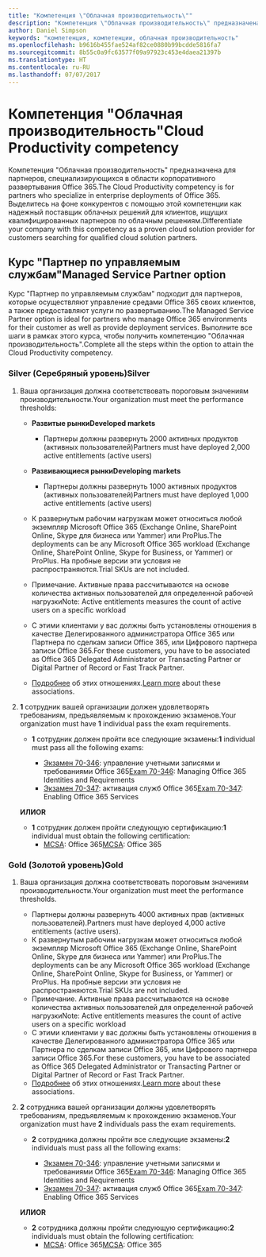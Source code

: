 ```yaml
---
title: "Компетенция \"Облачная производительность\""
description: "Компетенция \"Облачная производительность\" предназначена для партнеров, специализирующихся в области корпоративного развертывания Office 365. Выделитесь на фоне конкурентов с помощью этой компетенции как надежный поставщик облачных решений для клиентов, ищущих квалифицированных партнеров по облачным решениям."
author: Daniel Simpson
keywords: "компетенция, компетенции, облачная производительность"
ms.openlocfilehash: b9616b455fae524af82ce0880b99bcdde5816fa7
ms.sourcegitcommit: 8b55c0a9fc63577f09a97923c453e4daea21397b
ms.translationtype: HT
ms.contentlocale: ru-RU
ms.lasthandoff: 07/07/2017
---
```

# <a name="cloud-productivity-competency"></a><span data-ttu-id="07d2e-105">Компетенция "Облачная производительность"</span><span class="sxs-lookup"><span data-stu-id="07d2e-105">Cloud Productivity competency</span></span>

<span data-ttu-id="07d2e-106">Компетенция "Облачная производительность" предназначена для партнеров, специализирующихся в области корпоративного развертывания Office 365.</span><span class="sxs-lookup"><span data-stu-id="07d2e-106">The Cloud Productivity competency is for partners who specialize in enterprise deployments of Office 365.</span></span> <span data-ttu-id="07d2e-107">Выделитесь на фоне конкурентов с помощью этой компетенции как надежный поставщик облачных решений для клиентов, ищущих квалифицированных партнеров по облачным решениям.</span><span class="sxs-lookup"><span data-stu-id="07d2e-107">Differentiate your company with this competency as a proven cloud solution provider for customers searching for qualified cloud solution partners.</span></span>

## <a name="managed-service-partner-option"></a><span data-ttu-id="07d2e-108">Курс "Партнер по управляемым службам"</span><span class="sxs-lookup"><span data-stu-id="07d2e-108">Managed Service Partner option</span></span>
<span data-ttu-id="07d2e-109">Курс "Партнер по управляемым службам" подходит для партнеров, которые осуществляют управление средами Office 365 своих клиентов, а также предоставляют услуги по развертыванию.</span><span class="sxs-lookup"><span data-stu-id="07d2e-109">The Managed Service Partner option is ideal for partners who manage Office 365 environments for their customer as well as provide deployment services.</span></span> <span data-ttu-id="07d2e-110">Выполните все шаги в рамках этого курса, чтобы получить компетенцию "Облачная производительность".</span><span class="sxs-lookup"><span data-stu-id="07d2e-110">Complete all the steps within the option to attain the Cloud Productivity competency.</span></span>
### <a name="silver"></a><span data-ttu-id="07d2e-111">Silver (Серебряный уровень)</span><span class="sxs-lookup"><span data-stu-id="07d2e-111">Silver</span></span>
1.  <span data-ttu-id="07d2e-112">Ваша организация должна соответствовать пороговым значениям производительности.</span><span class="sxs-lookup"><span data-stu-id="07d2e-112">Your organization must meet the performance thresholds:</span></span>
    - **<span data-ttu-id="07d2e-113">Развитые рынки</span><span class="sxs-lookup"><span data-stu-id="07d2e-113">Developed markets</span></span>** 
        - <span data-ttu-id="07d2e-114">Партнеры должны развернуть 2000 активных продуктов (активных пользователей)</span><span class="sxs-lookup"><span data-stu-id="07d2e-114">Partners must have deployed 2,000 active entitlements (active users)</span></span>
    - **<span data-ttu-id="07d2e-115">Развивающиеся рынки</span><span class="sxs-lookup"><span data-stu-id="07d2e-115">Developing markets</span></span>**
        -  <span data-ttu-id="07d2e-116">Партнеры должны развернуть 1000 активных продуктов (активных пользователей)</span><span class="sxs-lookup"><span data-stu-id="07d2e-116">Partners must have deployed 1,000 active entitlements (active users)</span></span>
    
    - <span data-ttu-id="07d2e-117">К развернутым рабочим нагрузкам может относиться любой экземпляр Microsoft Office 365 (Exchange Online, SharePoint Online, Skype для бизнеса или Yammer) или ProPlus.</span><span class="sxs-lookup"><span data-stu-id="07d2e-117">The deployments can be any Microsoft Office 365 workload (Exchange Online, SharePoint Online, Skype for Business, or Yammer) or ProPlus.</span></span> <span data-ttu-id="07d2e-118">На пробные версии эти условия не распространяются.</span><span class="sxs-lookup"><span data-stu-id="07d2e-118">Trial SKUs are not included.</span></span>     
    - <span data-ttu-id="07d2e-119">Примечание. Активные права рассчитываются на основе количества активных пользователей для определенной рабочей нагрузки</span><span class="sxs-lookup"><span data-stu-id="07d2e-119">Note: Active entitlements measures the count of active users on a specific workload</span></span> 
    - <span data-ttu-id="07d2e-120">С этими клиентами у вас должны быть установлены отношения в качестве Делегированного администратора Office 365 или Партнера по сделкам записи Office 365, или Цифрового партнера записи Office 365.</span><span class="sxs-lookup"><span data-stu-id="07d2e-120">For these customers, you have to be associated as Office 365 Delegated Administrator or Transacting Partner or Digital Partner of Record or Fast Track Partner.</span></span>
    - <span data-ttu-id="07d2e-121">[Подробнее](https://partner.microsoft.com/en-us/membership/digital-partner-of-record) об этих отношениях.</span><span class="sxs-lookup"><span data-stu-id="07d2e-121">[Learn more](https://partner.microsoft.com/en-us/membership/digital-partner-of-record) about these associations.</span></span>

2. <span data-ttu-id="07d2e-122">**1** сотрудник вашей организации должен удовлетворять требованиям, предъявляемым к прохождению экзаменов.</span><span class="sxs-lookup"><span data-stu-id="07d2e-122">Your organization must have **1** individual pass the exam requirements.</span></span>

    - <span data-ttu-id="07d2e-123">**1** сотрудник должен пройти все следующие экзамены:</span><span class="sxs-lookup"><span data-stu-id="07d2e-123">**1** individual must pass all the following exams:</span></span>

        - <span data-ttu-id="07d2e-124">[Экзамен 70-346](https://www.microsoft.com/en-us/learning/exam-70-346.aspx): управление учетными записями и требованиями Office 365</span><span class="sxs-lookup"><span data-stu-id="07d2e-124">[Exam 70-346](https://www.microsoft.com/en-us/learning/exam-70-346.aspx): Managing Office 365 Identities and Requirements</span></span>  
        - <span data-ttu-id="07d2e-125">[Экзамен 70-347](https://www.microsoft.com/en-us/learning/exam-70-347.aspx): активация служб Office 365</span><span class="sxs-lookup"><span data-stu-id="07d2e-125">[Exam 70-347](https://www.microsoft.com/en-us/learning/exam-70-347.aspx): Enabling Office 365 Services</span></span>
    
    **<span data-ttu-id="07d2e-126">ИЛИ</span><span class="sxs-lookup"><span data-stu-id="07d2e-126">OR</span></span>**

    - <span data-ttu-id="07d2e-127">**1** сотрудник должен пройти следующую сертификацию:</span><span class="sxs-lookup"><span data-stu-id="07d2e-127">**1** individual must obtain the following certification:</span></span>  
        - <span data-ttu-id="07d2e-128">[MCSA](https://www.microsoft.com/en-us/learning/mcsa-office365-certification.aspx): Office 365</span><span class="sxs-lookup"><span data-stu-id="07d2e-128">[MCSA](https://www.microsoft.com/en-us/learning/mcsa-office365-certification.aspx): Office 365</span></span>

### <a name="gold"></a><span data-ttu-id="07d2e-129">Gold (Золотой уровень)</span><span class="sxs-lookup"><span data-stu-id="07d2e-129">Gold</span></span>

1.  <span data-ttu-id="07d2e-130">Ваша организация должна соответствовать пороговым значениям производительности.</span><span class="sxs-lookup"><span data-stu-id="07d2e-130">Your organization must meet the performance thresholds.</span></span> 

    - <span data-ttu-id="07d2e-131">Партнеры должны развернуть 4000 активных прав (активных пользователей).</span><span class="sxs-lookup"><span data-stu-id="07d2e-131">Partners must have deployed 4,000 active entitlements (active users).</span></span>
    - <span data-ttu-id="07d2e-132">К развернутым рабочим нагрузкам может относиться любой экземпляр Microsoft Office 365 (Exchange Online, SharePoint Online, Skype для бизнеса или Yammer) или ProPlus.</span><span class="sxs-lookup"><span data-stu-id="07d2e-132">The deployments can be any Microsoft Office 365 workload (Exchange Online, SharePoint Online, Skype for Business, or Yammer) or ProPlus.</span></span> <span data-ttu-id="07d2e-133">На пробные версии эти условия не распространяются.</span><span class="sxs-lookup"><span data-stu-id="07d2e-133">Trial SKUs are not included.</span></span>
    - <span data-ttu-id="07d2e-134">Примечание. Активные права рассчитываются на основе количества активных пользователей для определенной рабочей нагрузки</span><span class="sxs-lookup"><span data-stu-id="07d2e-134">Note: Active entitlements measures the count of active users on a specific workload</span></span>
    - <span data-ttu-id="07d2e-135">С этими клиентами у вас должны быть установлены отношения в качестве Делегированного администратора Office 365 или Партнера по сделкам записи Office 365, или Цифрового партнера записи Office 365.</span><span class="sxs-lookup"><span data-stu-id="07d2e-135">For these customers, you have to be associated as Office 365 Delegated Administrator or Transacting Partner or Digital Partner of Record or Fast Track Partner.</span></span>
    - <span data-ttu-id="07d2e-136">[Подробнее](https://partner.microsoft.com/en-us/membership/digital-partner-of-record) об этих отношениях.</span><span class="sxs-lookup"><span data-stu-id="07d2e-136">[Learn more](https://partner.microsoft.com/en-us/membership/digital-partner-of-record) about these associations.</span></span>

2.  <span data-ttu-id="07d2e-137">**2** сотрудника вашей организации должны удовлетворять требованиям, предъявляемым к прохождению экзаменов.</span><span class="sxs-lookup"><span data-stu-id="07d2e-137">Your organization must have **2** individuals pass the exam requirements.</span></span>

    - <span data-ttu-id="07d2e-138">**2** сотрудника должны пройти все следующие экзамены:</span><span class="sxs-lookup"><span data-stu-id="07d2e-138">**2** individuals must pass all the following exams:</span></span>

        - <span data-ttu-id="07d2e-139">[Экзамен 70-346](https://www.microsoft.com/en-us/learning/exam-70-346.aspx): управление учетными записями и требованиями Office 365</span><span class="sxs-lookup"><span data-stu-id="07d2e-139">[Exam 70-346](https://www.microsoft.com/en-us/learning/exam-70-346.aspx): Managing Office 365 Identities and Requirements</span></span>  
        - <span data-ttu-id="07d2e-140">[Экзамен 70-347](https://www.microsoft.com/en-us/learning/exam-70-347.aspx): активация служб Office 365</span><span class="sxs-lookup"><span data-stu-id="07d2e-140">[Exam 70-347](https://www.microsoft.com/en-us/learning/exam-70-347.aspx): Enabling Office 365 Services</span></span>
        
    **<span data-ttu-id="07d2e-141">ИЛИ</span><span class="sxs-lookup"><span data-stu-id="07d2e-141">OR</span></span>**
    
    - <span data-ttu-id="07d2e-142">**2** сотрудника должны пройти следующую сертификацию:</span><span class="sxs-lookup"><span data-stu-id="07d2e-142">**2** individuals must obtain the following certification:</span></span>
        - <span data-ttu-id="07d2e-143">[MCSA](https://www.microsoft.com/en-us/learning/mcsa-office365-certification.aspx): Office 365</span><span class="sxs-lookup"><span data-stu-id="07d2e-143">[MCSA](https://www.microsoft.com/en-us/learning/mcsa-office365-certification.aspx): Office 365</span></span>





